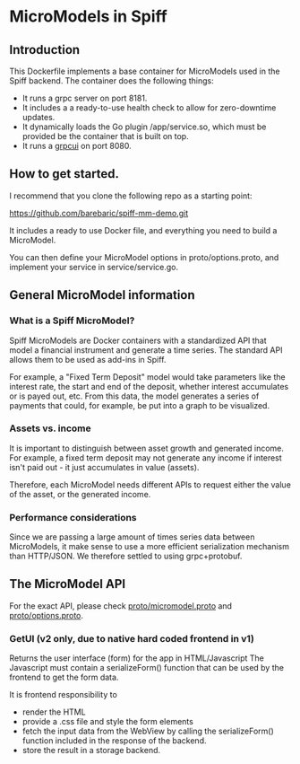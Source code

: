 # MicroModels in Spiff

## Introduction

This Dockerfile implements a base container for MicroModels used in the Spiff backend.
The container does the following things:

- It runs a grpc server on port 8181.
- It includes a a ready-to-use health check to allow for zero-downtime updates.
- It dynamically loads the Go plugin /app/service.so, which must be provided be the container that is built on top.
- It runs a [grpcui](https://github.com/fullstorydev/grpcui) on port 8080.


## How to get started.

I recommend that you clone the following repo as a starting point:

https://github.com/barebaric/spiff-mm-demo.git

It includes a ready to use Docker file, and everything you need to build
a MicroModel.

You can then define your MicroModel options in proto/options.proto, and
implement your service in service/service.go.

## General MicroModel information

### What is a Spiff MicroModel?

Spiff MicroModels are Docker containers with a standardized API that model
a financial instrument and generate a time series.
The standard API allows them to be used as add-ins in Spiff.

For example, a "Fixed Term Deposit" model would take parameters like the interest
rate, the start and end of the deposit, whether interest accumulates or is payed
out, etc. From this data, the model generates a series of payments that could,
for example, be put into a graph to be visualized.

### Assets vs. income

It is important to distinguish between asset growth and generated income.
For example, a fixed term deposit may not generate any income if interest isn't
paid out - it just accumulates in value (assets).

Therefore, each MicroModel needs different APIs to request either the value of
the asset, or the generated income.

### Performance considerations

Since we are passing a large amount of times series data between MicroModels,
it make sense to use a more efficient serialization mechanism than HTTP/JSON.
We therefore settled to using grpc+protobuf.


## The MicroModel API

For the exact API, please check [proto/micromodel.proto](proto/micromodel.proto)
and [proto/options.proto](proto/options.proto).

### GetUI (v2 only, due to native hard coded frontend in v1)

Returns the user interface (form) for the app in HTML/Javascript
The Javascript must contain a serializeForm() function that can be used by
the frontend to get the form data.

It is frontend responsibility to
- render the HTML
- provide a .css file and style the form elements
- fetch the input data from the WebView by calling the serializeForm() function included in the response of the backend.
- store the result in a storage backend.
